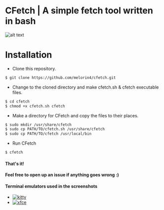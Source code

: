 # CFetch | A simple fetch tool written in bash

![alt text](https://cdn.discordapp.com/attachments/804242247826145300/817303571527499796/cfetch.png)


# Installation
- Clone this repository.
```sh
$ git clone https://github.com/melorin4/cfetch.git
```
- Change to the cloned directory and make cfetch.sh & cfetch executable files.
```sh
$ cd cfetch
$ chmod +x cfetch.sh cfetch
```
- Make a directory for CFetch and copy the files to their places.
```bash
$ sudo mkdir /usr/share/cfetch
$ sudo cp PATH/TO/cfetch.sh /usr/share/cfetch
$ sudo cp PATH/TO/cfetch /usr/local/bin
```
- Run CFetch
```sh
$ cfetch
```

#### That's it!
#### Feel free to open up an issue if anything goes wrong :)

#### Terminal emulators used in the screenshots
- [![kitty](https://cdn.discordapp.com/attachments/804242247826145300/817309390520057887/kitty.png)](https://sw.kovidgoyal.net/kitty/)
- [![xfce](https://cdn.discordapp.com/attachments/804242247826145300/817310834858393600/rsz_xfce_logo.png)](https://github.com/xfce-mirror/xfce4-terminal)

